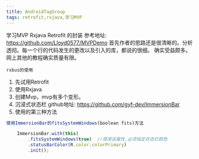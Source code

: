 ```yaml
---
title: AndroidTagGroup
tags: retrofit,rxjava,学习MVP
---
```

学习MVP Rxjava Retrofit 的封装
参考地址: https://github.com/Lloyd0577/MVPDemo
首先作者的思路还是很清晰的。分析透彻。每一个行的代码发生的更改以及引入的库，都说的很细。
确实受益颇多。网上其他的教程确实质量有限。
    
    rxbus的使用
 1. 先试用Retrofit
 2. 使用Rxjava
 3. 创建Mvp，mvp有多个变形。
 4. 沉浸式状态栏  github地址:  https://github.com/gyf-dev/ImmersionBar
 5. 使用的第三种方法 
 

``` javascript
使用ImmersionBar的fitsSystemWindows(boolean fits)方法

    ImmersionBar.with(this)
        .fitsSystemWindows(true)  //使用该属性,必须指定状态栏颜色
        .statusBarColor(R.color.colorPrimary)
        .init();
```

